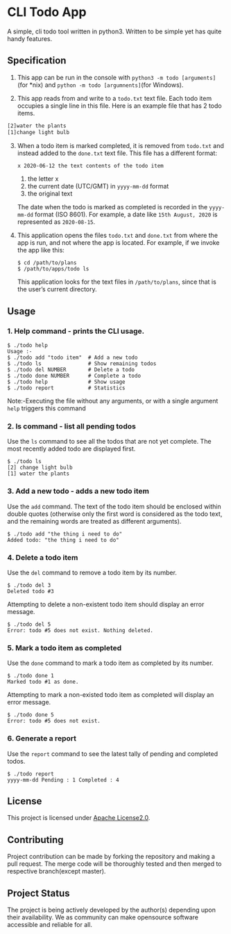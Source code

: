 # CLI Todo App

A simple, cli todo tool written in python3. Written to be simple yet has quite handy features. 


## Specification

1. This app can be run in the console with `python3 -m todo [arguments]`(for *nix) and `python -m todo [argumnents]`(for Windows).

2. This app reads from and write to a `todo.txt` text file. Each todo item occupies a single line in this file. Here is an example file that has 2 todo items.

```txt
[2]water the plants
[1]change light bulb
```

3.  When a todo item is marked completed, it is removed from `todo.txt` and instead added to the `done.txt` text file. This file has a different format:

    ```txt
    x 2020-06-12 the text contents of the todo item
    ```

    1. the letter x
    2. the current date (UTC/GMT) in `yyyy-mm-dd` format
    3. the original text

    The date when the todo is marked as completed is recorded in the `yyyy-mm-dd` format (ISO 8601). For example, a date like `15th August, 2020` is represented as `2020-08-15`.

4.  This application opens the files `todo.txt` and `done.txt` from where the app is run, and not where the app is located. For example, if we invoke the app like this:

    ```
    $ cd /path/to/plans
    $ /path/to/apps/todo ls
    ```

    This application looks for the text files in `/path/to/plans`, since that is the user’s current directory.

## Usage

### 1. Help command - prints the CLI usage.

```
$ ./todo help
Usage :-
$ ./todo add "todo item"  # Add a new todo
$ ./todo ls               # Show remaining todos
$ ./todo del NUMBER       # Delete a todo
$ ./todo done NUMBER      # Complete a todo
$ ./todo help             # Show usage
$ ./todo report           # Statistics
```
Note:-Executing the file without any arguments, or with a single argument `help` triggers this command


### 2. ls command - list all pending todos

Use the `ls` command to see all the todos that are not yet complete. The most recently added todo are displayed first.

```
$ ./todo ls
[2] change light bulb
[1] water the plants
```

### 3. Add a new todo - adds a new todo item

Use the `add` command. The text of the todo item should be enclosed within double quotes (otherwise only the first word is considered as the todo text, and the remaining words are treated as different arguments).

```
$ ./todo add "the thing i need to do"
Added todo: "the thing i need to do"
```

### 4. Delete a todo item

Use the `del` command to remove a todo item by its number.

```
$ ./todo del 3
Deleted todo #3
```

Attempting to delete a non-existent todo item should display an error message.

```
$ ./todo del 5
Error: todo #5 does not exist. Nothing deleted.
```

### 5. Mark a todo item as completed

Use the `done` command to mark a todo item as completed by its number.

```
$ ./todo done 1
Marked todo #1 as done.
```

Attempting to mark a non-existed todo item as completed will display an error message.

```
$ ./todo done 5
Error: todo #5 does not exist.
```

### 6. Generate a report

Use the `report` command to see the latest tally of pending and completed todos.

```
$ ./todo report
yyyy-mm-dd Pending : 1 Completed : 4
```

## License
This project is licensed under [Apache License2.0](https://apache.org/licenses/LICENSE-2.0).


## Contributing
Project contribution can be made  by forking the repository and making a pull request. The merge code will be thoroughly tested and then merged to respective branch(except master).

## Project Status
The project is being actively developed by the author(s) depending upon their availability. We as community can make opensource software accessible and reliable for all.
